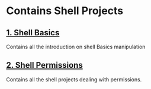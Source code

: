 # Contains Shell Projects

## [1. Shell Basics](./0x00-shell_basics)

Contains all the introduction on shell Basics manipulation

## [2. Shell Permissions](./0x01-shell_permissions)

Contains all the shell projects dealing with permissions.
